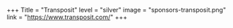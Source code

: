 +++
Title = "Transposit" 
level = "silver" 
image = "sponsors-transposit.png"
link = "https://www.transposit.com/" 
+++